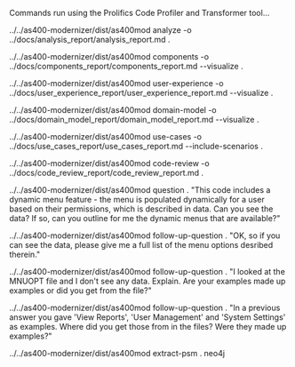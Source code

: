 Commands run using the Prolifics Code Profiler and Transformer tool...

../../as400-modernizer/dist/as400mod analyze -o ../docs/analysis_report/analysis_report.md  .

../../as400-modernizer/dist/as400mod components -o ../docs/components_report/components_report.md --visualize  .

../../as400-modernizer/dist/as400mod user-experience -o ../docs/user_experience_report/user_experience_report.md --visualize  .

../../as400-modernizer/dist/as400mod domain-model -o ../docs/domain_model_report/domain_model_report.md --visualize  .

../../as400-modernizer/dist/as400mod use-cases -o ../docs/use_cases_report/use_cases_report.md --include-scenarios  .

../../as400-modernizer/dist/as400mod code-review -o ../docs/code_review_report/code_review_report.md  .

../../as400-modernizer/dist/as400mod question  . "This code includes a dynamic menu feature - the menu is populated dynamically for a user based on their permissions, which is described in data. Can you see the data? If so, can you outline for me the dynamic menus that are available?"

../../as400-modernizer/dist/as400mod follow-up-question  . "OK, so if you can see the data, please give me a full list of the menu options desribed therein."

../../as400-modernizer/dist/as400mod follow-up-question  . "I looked at the MNUOPT file and I don't see any data. Explain. Are your examples made up examples or did you get from the file?"

../../as400-modernizer/dist/as400mod follow-up-question  . "In a previous answer you gave 'View Reports', 'User Management' and 'System Settings' as examples. Where did you get those from in the files? Were they made up examples?"

../../as400-modernizer/dist/as400mod extract-psm  . neo4j